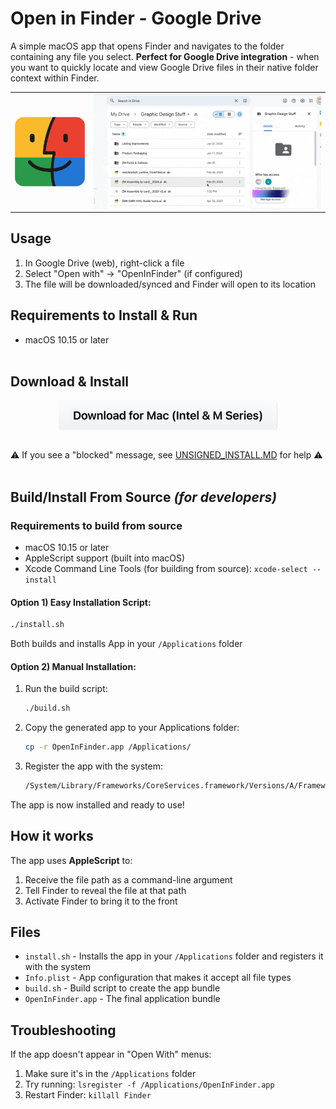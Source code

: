 
# Open in Finder - Google Drive
A simple macOS app that opens Finder and navigates to the folder containing any file you select. **Perfect for Google Drive integration** - when you want to quickly locate and view Google Drive files in their native folder context within Finder.

<table width="100%">
  <tr>
    <td width="25%" align="center" valign="middle">
      <img src="media/OpenInFinder-Logo-FullSize.png" alt="OpenInFinder Logo" style="max-width: 100%; height: auto; display: block; margin: 0 auto;" />
    </td>
    <td align="center" valign="middle">
      <img src="media/demo1.gif" alt="Demo: Open in Finder with Google Drive" style="max-width: 100%; height: auto; display: block; margin: 0 auto;" />
    </td>
  </tr>
</table>


## Usage
1. In Google Drive (web), right-click a file
2. Select "Open with" → "OpenInFinder" (if configured)
3. The file will be downloaded/synced and Finder will open to its location


## Requirements to Install & Run
- macOS 10.15 or later
<br><br>

## Download & Install
<a href="https://github.com/aziddy/Open-In-Finder-Google-Drive/releases/download/V1.0.1/OpenInFinder-unsigned.pkg">
  <img src="media/download-icon.png" alt="Download Latest Version" style="width: 350px; height: auto; display: block; margin: 0 auto;" />
</a><br>

⚠️ If you see a "blocked" message, see [UNSIGNED_INSTALL.MD](UNSIGNED_INSTALL.MD) for help ⚠️
<br><br>


## Build/Install From Source *(for developers)*

### Requirements to build from source
- macOS 10.15 or later
- AppleScript support (built into macOS)
- Xcode Command Line Tools (for building from source): `xcode-select --install`

#### Option 1) Easy Installation Script:
```bash
./install.sh
```
Both builds and installs App in your `/Applications` folder

#### Option 2) Manual Installation:
1. Run the build script:
   ```bash
   ./build.sh
   ```

2. Copy the generated app to your Applications folder:
   ```bash
   cp -r OpenInFinder.app /Applications/
   ```

3. Register the app with the system:
   ```bash
   /System/Library/Frameworks/CoreServices.framework/Versions/A/Frameworks/LaunchServices.framework/Versions/A/Support/lsregister -f /Applications/OpenInFinder.app
   ```

The app is now installed and ready to use!



## How it works
The app uses **AppleScript** to:
1. Receive the file path as a command-line argument
2. Tell Finder to reveal the file at that path
3. Activate Finder to bring it to the front

## Files
- `install.sh` - Installs the app in your `/Applications` folder and registers it with the system
- `Info.plist` - App configuration that makes it accept all file types
- `build.sh` - Build script to create the app bundle
- `OpenInFinder.app` - The final application bundle



## Troubleshooting
If the app doesn't appear in "Open With" menus:
1. Make sure it's in the `/Applications` folder
2. Try running: `lsregister -f /Applications/OpenInFinder.app`
3. Restart Finder: `killall Finder`